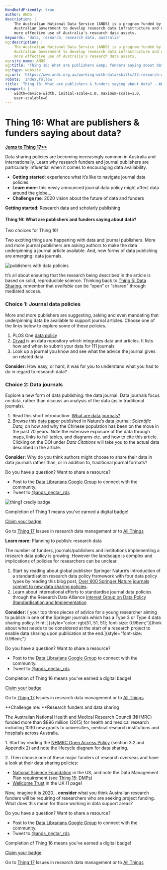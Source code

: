 ```yaml
---
HandheldFriendly: true
author: ANDS
description: |
    The Australian National Data Service (ANDS) is a program funded by the
    Australian Government to develop research data infrastructure and enable
    more effective use of Australia's research data assets.
keywords: 'data, research, research data, australia'
og:description: |
    The Australian National Data Service (ANDS) is a program funded by the
    Australian Government to develop research data infrastructure and enable
    more effective use of Australia's research data assets.
og:site_name: ANDS
og:title: 'Thing 16: What are publishers &amp; funders saying about data?'
og:type: website
og:url: 'https://www.ands.org.au/working-with-data/skills/23-research-data-things/all23/thing-16'
robots: 'index,follow'
title: 'Thing 16: What are publishers & funders saying about data? - ANDS'
viewport: |
    width=device-width, initial-scale=1.0, maximum-scale=1.0,
    user-scalable=0
---
```


# Thing 16: What are publishers & funders saying about data?

**[Jump to Thing 17&gt;&gt;](thing-17.md)**

Data sharing policies are becoming increasingly common in Australia and
internationally.  Learn why research funders and journal publishers are
particularly influential when it comes to encouraging data availability.

-   **Getting started**: experience what it’s like to navigate journal
    data policies
-   **Learn more**: this newly announced journal data policy might
    affect data around the globe...
-   **Challenge me**: 2020 vision about the future of data and funders


**Getting started**: Research data and scholarly publishing


#### Thing 16: What are publishers and funders saying about data?
Two choices for Thing 16!

Two exciting things are happening with data and journal publishers. More
and more journal publishers are asking authors to make the
data underpinning a journal article available. And, new forms of data
publishing are emerging: data journals.

![publishers with data
policies](https://www.ands.org.au/__data/assets/image/0007/543616/funders-slide.png)

It’s all about ensuring that the research being described in the article
is based on solid, reproducible science. Thinking back to [Thing 5: Data
Sharing](https://www.ands.org.au/working-with-data/skills/23-research-data-things/all23/thing-5 "Thing 5"),
remember that *available* can be “open” or “shared” through mediated
access.

### Choice 1: Journal data policies

More and more publishers are suggesting, asking and even mandating that
underpinning data be available to support journal articles. Choose one
of the links below to explore some of these policies.

1.  PLOS One [data
    policy](http://journals.plos.org/plosone/s/data-availability)
2.  [Dryad](http://datadryad.org/pages/jdap "Dryad") is an data
    repository which integrates data and articles. It lists how and when
    to submit your data for 111 journals
3.  Look up a journal you know and see what the advice the journal gives
    on related data

**Consider:** How easy, or hard, it was for you to understand what you
had to do in regard to research data?

### Choice 2: Data journals

Explore a new form of data publishing: the data journal. Data journals
focus on data, rather than discuss an analysis of the data (as in
traditional journals).

1.  Read this short introduction: [What are data
    journals?](https://www.ands.org.au/working-with-data/publishing-and-reusing-data/data-journals#dj "Data and Journals")
2.  Browse this [data paper](http://www.nature.com/articles/sdata201647)
    published in Nature’s data journal: *Scientific Data,* on how and
    why the Chinese population has been on the move in the past 70
    years. Note the extensive exposure of the data through maps, links
    to full tables, and diagrams etc. and how to cite this article.
    Clicking on the DOI under *Data Citations* will take you to the
    actual data described in the article.

**Consider:** Why do you think authors might choose to share their data
in data journals rather than, or in addition to, traditional journal
formats?


Do you have a question?  Want to share a resource?

-   Post to the [Data Librarians Google Group](https://plus.google.com/u/0/communities/105455769899183786145)
    to connect with the community.
-   Tweet to [@ands\_nectar\_rds](http://twitter.com/ands_nectar_rds "ANDS Nectar RDS on Twitter")

![thing1 credly badge](../images/Badge-thing6.png)

Completion of Thing 1 means you've earned a digital badge!

[Claim your badge](https://credly.com/claim/66863/43B-EF86-1FF "Credly")

Go to [Thing 17](thing-17.md "thing 17")
Issues in research data management or to [All Things](index.md)


**Learn more:** Planning to publish: research data


The number of funders, journals/publishers and institutions implementing
a research data policy is growing. However the landscape is complex and
implications of policies for researchers can be unclear.

1.  Start by reading about global publisher Springer Nature’s
    introduction of a standardisation research data policy framework
    with four data policy types by reading this blog post, [Over 600
    Springer Nature journals commit to new data sharing
    policies](http://group.springernature.com/gb/group/media/press-releases/over-600-springer-nature-journals-commit-to-new-data-sharing-policies/11111248).  
2.  Learn about international efforts to standardise journal data
    policies through the Research Data Alliance [Interest Group on Data
    Policy Standardisation and
    Implementation](https://www.rd-alliance.org/groups/data-policy-standardisation-and-implementation)

**Consider:** [ your top three pieces of advice for a young researcher
aiming to publish in one of the Springer journals which has a Type 3 or
Type 4 data sharing policy.
Hint: ]{style="color: rgb(51, 51, 51); font-size: 0.98em;"}[think about
what needs to be considered at the start of a research project to enable
data sharing upon publication at the end.]{style="font-size: 0.98em;"}


Do you have a question?  Want to share a resource?

-   Post to the [Data Librarians Google Group](https://plus.google.com/u/0/communities/105455769899183786145)
    to connect with the community.
-   Tweet to [@ands\_nectar\_rds](http://twitter.com/ands_nectar_rds "ANDS Nectar RDS on Twitter")


Completion of Thing 16 means you've earned a digital badge!

[Claim your badge](https://credly.com/claim/66863/43B-EF86-1FF "Credly")

Go to [Thing 17](thing-17.md "thing 17")
Issues in research data management or to [All Things](index.md)





**Challenge me: **Research funders and data sharing

The Australian National Health and Medical Research Council (NHMRC)
funded more than \$896 million (2015) for health and medical research
including 1030 new grants to universities, medical research institutions
and hospitals across Australia.

1\. Start by reading the [NHMRC Open Access
Policy](https://www.nhmrc.gov.au/_files_nhmrc/file/research/nhmrc_open_access_policy_15_january_2018_v2.pdf "NHMRC Open Access Policy")
(section 3.2 and Appendix 2) and note the lifecycle diagram for data
sharing.

2\. Then choose one of these major funders of research overseas and have
a look at their data sharing policies:

-   [National Science
    Foundation](http://www.nsf.gov/bfa/dias/policy/dmp.jsp) in the US,
    and note the Data Management Plan requirement (see [Thing 15:
    DMPs](https://www.ands.org.au/working-with-data/skills/23-research-data-things/all23/thing-15 "Thing 15"))
-   [Wellcome
    Trust](https://wellcome.ac.uk/funding/managing-grant/policy-data-management-and-sharing)
    in the UK (1 page)

Now, imagine it is 2020… **consider** what you think Australian research
funders will be requiring of researchers who are seeking project
funding. What does this mean for those working in data support areas?


Do you have a question?  Want to share a resource?

-   Post to the [Data Librarians Google Group](https://plus.google.com/u/0/communities/105455769899183786145)
    to connect with the community.
-   Tweet to [@ands\_nectar\_rds](http://twitter.com/ands_nectar_rds "ANDS Nectar RDS on Twitter")


Completion of Thing 16 means you've earned a digital badge!

[Claim your badge](https://credly.com/claim/66863/43B-EF86-1FF "Credly")

Go to [Thing 17](thing-17.md "thing 17")
Issues in research data management or to [All Things](index.md)


